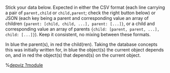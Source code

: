 Stick your data below. Expected in either the CSV format (each line carrying a pair of
`parent,child` or `child,parent`; check the right button below) or JSON (each key being
a parent and corresponding value an array of children
`{parent: [child, child, ...], parent: [...]}`, or a child and corresponding value an
array of parents `{child: [parent, parent, ...], child: [...]}`). Keep it consistent, no
mixing between these formats.

In blue the parent(s), in red the child(ren). Taking the database concepts this was
initially written for, in blue the object(s) the current object depends on, and in red
the object(s) that depend(s) on the current object.

%[depviz ?module](/hierarchical-edge-bundling/script.js)
